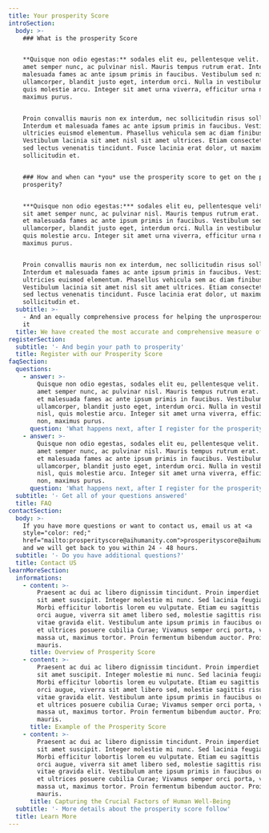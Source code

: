 ```yaml
---
title: Your prosperity Score
introSection:
  body: >-
    ### What is the prosperity Score


    **Quisque non odio egestas:** sodales elit eu, pellentesque velit. Donec sit
    amet semper nunc, ac pulvinar nisl. Mauris tempus rutrum erat. Interdum et
    malesuada fames ac ante ipsum primis in faucibus. Vestibulum sed nibh
    ullamcorper, blandit justo eget, interdum orci. Nulla in vestibulum nisl,
    quis molestie arcu. Integer sit amet urna viverra, efficitur urna non,
    maximus purus.


    Proin convallis mauris non ex interdum, nec sollicitudin risus sollicitudin.
    Interdum et malesuada fames ac ante ipsum primis in faucibus. Vestibulum
    ultricies euismod elementum. Phasellus vehicula sem ac diam finibus ornare.
    Vestibulum lacinia sit amet nisl sit amet ultrices. Etiam consectetur justo
    sed lectus venenatis tincidunt. Fusce lacinia erat dolor, ut maximus neque
    sollicitudin et.


    ### How and when can *you* use the prosperity score to get on the path to
    prosperity?


    ***Quisque non odio egestas:*** sodales elit eu, pellentesque velit. Donec
    sit amet semper nunc, ac pulvinar nisl. Mauris tempus rutrum erat. Interdum
    et malesuada fames ac ante ipsum primis in faucibus. Vestibulum sed nibh
    ullamcorper, blandit justo eget, interdum orci. Nulla in vestibulum nisl,
    quis molestie arcu. Integer sit amet urna viverra, efficitur urna non,
    maximus purus.


    Proin convallis mauris non ex interdum, nec sollicitudin risus sollicitudin.
    Interdum et malesuada fames ac ante ipsum primis in faucibus. Vestibulum
    ultricies euismod elementum. Phasellus vehicula sem ac diam finibus ornare.
    Vestibulum lacinia sit amet nisl sit amet ultrices. Etiam consectetur justo
    sed lectus venenatis tincidunt. Fusce lacinia erat dolor, ut maximus neque
    sollicitudin et.
  subtitle: >-
    - And an equally comprehensive process for helping the unprosperous attain
    it
  title: We have created the most accurate and comprehensive measure of prosperity
registerSection:
  subtitle: '- And begin your path to prosperity'
  title: Register with our Prosperity Score
faqSection:
  questions:
    - answer: >-
        Quisque non odio egestas, sodales elit eu, pellentesque velit. Donec sit
        amet semper nunc, ac pulvinar nisl. Mauris tempus rutrum erat. Interdum
        et malesuada fames ac ante ipsum primis in faucibus. Vestibulum sed nibh
        ullamcorper, blandit justo eget, interdum orci. Nulla in vestibulum
        nisl, quis molestie arcu. Integer sit amet urna viverra, efficitur urna
        non, maximus purus.
      question: 'What happens next, after I register for the prosperity score?'
    - answer: >-
        Quisque non odio egestas, sodales elit eu, pellentesque velit. Donec sit
        amet semper nunc, ac pulvinar nisl. Mauris tempus rutrum erat. Interdum
        et malesuada fames ac ante ipsum primis in faucibus. Vestibulum sed nibh
        ullamcorper, blandit justo eget, interdum orci. Nulla in vestibulum
        nisl, quis molestie arcu. Integer sit amet urna viverra, efficitur urna
        non, maximus purus.
      question: 'What happens next, after I register for the prosperity score? AA'
  subtitle: '- Get all of your questions answered'
  title: FAQ
contactSection:
  body: >-
    If you have more questions or want to contact us, email us at <a
    style="color: red;"
    href="mailto:prosperityscore@aihumanity.com">prosperityscore@aihumanity.com</a>,
    and we will get back to you within 24 - 48 hours.
  subtitle: '- Do you have additional questions?'
  title: Contact US
learnMoreSection:
  informations:
    - content: >-
        Praesent ac dui ac libero dignissim tincidunt. Proin imperdiet in orci
        sit amet suscipit. Integer molestie mi nunc. Sed lacinia feugiat lorem.
        Morbi efficitur lobortis lorem eu vulputate. Etiam eu sagittis risus. In
        orci augue, viverra sit amet libero sed, molestie sagittis risus. Sed
        vitae gravida elit. Vestibulum ante ipsum primis in faucibus orci luctus
        et ultrices posuere cubilia Curae; Vivamus semper orci porta, varius
        massa ut, maximus tortor. Proin fermentum bibendum auctor. Proin id elit
        mauris.
      title: Overview of Prosperity Score
    - content: >-
        Praesent ac dui ac libero dignissim tincidunt. Proin imperdiet in orci
        sit amet suscipit. Integer molestie mi nunc. Sed lacinia feugiat lorem.
        Morbi efficitur lobortis lorem eu vulputate. Etiam eu sagittis risus. In
        orci augue, viverra sit amet libero sed, molestie sagittis risus. Sed
        vitae gravida elit. Vestibulum ante ipsum primis in faucibus orci luctus
        et ultrices posuere cubilia Curae; Vivamus semper orci porta, varius
        massa ut, maximus tortor. Proin fermentum bibendum auctor. Proin id elit
        mauris.
      title: Example of the Prosperity Score
    - content: >-
        Praesent ac dui ac libero dignissim tincidunt. Proin imperdiet in orci
        sit amet suscipit. Integer molestie mi nunc. Sed lacinia feugiat lorem.
        Morbi efficitur lobortis lorem eu vulputate. Etiam eu sagittis risus. In
        orci augue, viverra sit amet libero sed, molestie sagittis risus. Sed
        vitae gravida elit. Vestibulum ante ipsum primis in faucibus orci luctus
        et ultrices posuere cubilia Curae; Vivamus semper orci porta, varius
        massa ut, maximus tortor. Proin fermentum bibendum auctor. Proin id elit
        mauris.
      title: Capturing the Crucial Factors of Human Well-Being
  subtitle: '- More details about the prosperity score follow'
  title: Learn More
---
```


